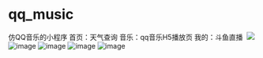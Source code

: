 # qq_music
仿QQ音乐的小程序 
首页：天气查询
音乐：qq音乐H5播放页
我的：斗鱼直播
  ![](https://github.com/wuyanzu2017/qq_music/blob/master/第一个微信项目/images/2.jpg)
![image](https://github.com/wuyanzu2017/qq_music/blob/master/第一个微信项目/images/4.jpg)
![image](https://github.com/wuyanzu2017/qq_music/blob/master/第一个微信项目/images/5.jpg)
![image](https://github.com/wuyanzu2017/qq_music/blob/master/第一个微信项目/images/1.jpg)
![image](https://github.com/wuyanzu2017/qq_music/blob/master/第一个微信项目/images/3.jpg)
